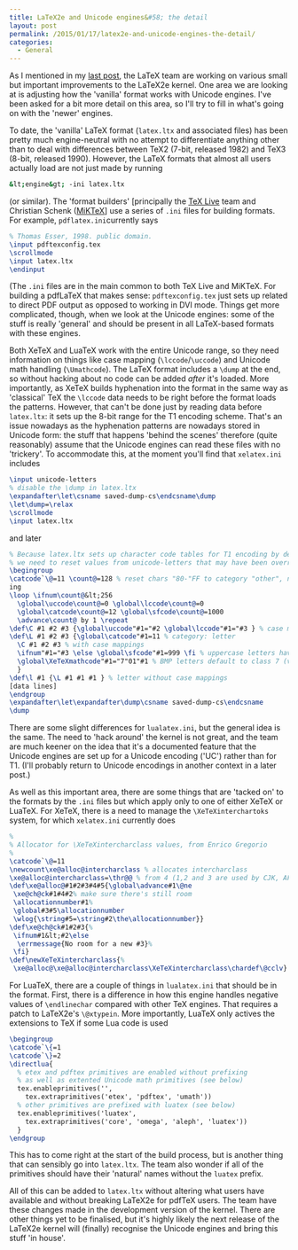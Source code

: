 ```yaml
---
title: LaTeX2e and Unicode engines&#58; the detail
layout: post
permalink: /2015/01/17/latex2e-and-unicode-engines-the-detail/
categories:
  - General
---
```

As I mentioned in my [last post](/2014/12/28/fixing-latex2e/), the LaTeX team are working on various small but important improvements to the LaTeX2e kernel. One area we are looking at is adjusting how the 'vanilla' format works with Unicode engines. I've been asked for a bit more detail on this area, so I'll try to fill in what's going on with the 'newer' engines.

To date, the 'vanilla' LaTeX format (`latex.ltx` and associated files) has been pretty much engine-neutral with no attempt to differentiate anything other than to deal with differences between TeX2 (7-bit, released 1982) and TeX3 (8-bit, released 1990). However, the LaTeX formats that almost all users actually load are not just made by running

```bash
&lt;engine&gt; -ini latex.ltx
```

(or similar). The 'format builders' [principally the [TeX Live](https://tug.org/texlive) team and Christian Schenk ([MiKTeX](http://miktex.org)] use a series of `.ini` files for building formats. For example, `pdflatex.ini`currently says

```latex
% Thomas Esser, 1998. public domain.
\input pdftexconfig.tex
\scrollmode
\input latex.ltx
\endinput
```

(The `.ini` files are in the main common to both TeX Live and MiKTeX. For building a pdfLaTeX that makes sense: `pdftexconfig.tex` just sets up related to direct PDF output as opposed to working in DVI mode. Things get more complicated, though, when we look at  the Unicode engines: some of the stuff is really 'general' and should be present in all LaTeX-based formats with these engines.

Both XeTeX and LuaTeX work with the entire Unicode range, so they need information on things like case mapping (`\lccode`/`\uccode`) and Unicode math handling (`\Umathcode`). The LaTeX format includes a `\dump` at the end, so without hacking about no code can be added _after_ it's loaded. More importantly, as XeTeX builds hyphenation into the format in the same way as 'classical' TeX the `\lccode` data needs to be right before the format loads the patterns. However, that can't be done just by reading data before `latex.ltx`: it sets up the 8-bit range for the T1 encoding scheme. That's an issue nowadays as the hyphenation patterns are nowadays stored in Unicode form: the stuff that happens 'behind the scenes' therefore (quite reasonably) assume that the Unicode engines can read these files with no 'trickery'. To accommodate this, at the moment you'll find that `xelatex.ini` includes

```latex
\input unicode-letters
% disable the \dump in latex.ltx
\expandafter\let\csname saved-dump-cs\endcsname\dump
\let\dump=\relax
\scrollmode
\input latex.ltx
```

and later

```latex
% Because latex.ltx sets up character code tables for T1 encoding by default,
% we need to reset values from unicode-letters that may have been overridden
\begingroup
\catcode`\@=11 \count@=128 % reset chars "80-"FF to category "other", no case mapp
ing
\loop \ifnum\count@&lt;256
  \global\uccode\count@=0 \global\lccode\count@=0
  \global\catcode\count@=12 \global\sfcode\count@=1000
  \advance\count@ by 1 \repeat
\def\C #1 #2 #3 {\global\uccode"#1="#2 \global\lccode"#1="#3 } % case mappings (non-letter)
\def\L #1 #2 #3 {\global\catcode"#1=11 % category: letter
  \C #1 #2 #3 % with case mappings
  \ifnum"#1="#3 \else \global\sfcode"#1=999 \fi % uppercase letters have sfcode=999
  \global\XeTeXmathcode"#1="7"01"#1 % BMP letters default to class 7 (var), fam 1
  }
\def\l #1 {\L #1 #1 #1 } % letter without case mappings
[data lines]
\endgroup
\expandafter\let\expandafter\dump\csname saved-dump-cs\endcsname
\dump
```

There are some slight differences for `lualatex.ini`, but the general idea is the same. The need to 'hack around' the kernel is not great, and the team are much keener on the idea that it's a documented feature that the Unicode engines are set up for a Unicode encoding ('UC') rather than for T1. (I'll probably return to Unicode encodings in another context in a later post.)

As well as this important area, there are some things that are 'tacked on' to the formats by the `.ini` files but which apply only to one of either XeTeX or LuaTeX. For XeTeX, there is a need to manage the `\XeTeXinterchartoks` system, for which `xelatex.ini` currently does

<!-- {% raw %} -->
```latex
%
% Allocator for \XeTeXintercharclass values, from Enrico Gregorio
%
\catcode`\@=11
\newcount\xe@alloc@intercharclass % allocates intercharclass
\xe@alloc@intercharclass=\thr@@ % from 4 (1,2 and 3 are used by CJK, AFAIK)
\def\xe@alloc@#1#2#3#4#5{\global\advance#1\@ne
 \xe@ch@ck#1#4#2% make sure there's still room
 \allocationnumber#1%
 \global#3#5\allocationnumber
 \wlog{\string#5=\string#2\the\allocationnumber}}
\def\xe@ch@ck#1#2#3{%
 \ifnum#1&lt;#2\else
  \errmessage{No room for a new #3}%
 \fi}
\def\newXeTeXintercharclass{%
 \xe@alloc@\xe@alloc@intercharclass\XeTeXintercharclass\chardef\@cclv} %at most 254
```
<!-- {% endraw %} -->

For LuaTeX, there are a couple of things in `lualatex.ini` that should be in the format. First, there is a difference in how this engine handles negative values of `\endlinechar` compared with other TeX engines. That requires a patch to LaTeX2e's `\@xtypein`. More importantly, LuaTeX only actives the extensions to TeX if some Lua code is used

```latex
\begingroup
\catcode`\{=1
\catcode`\}=2
\directlua{
  % etex and pdftex primitives are enabled without prefixing
  % as well as extented Unicode math primitives (see below)
  tex.enableprimitives('',
    tex.extraprimitives('etex', 'pdftex', 'umath'))
  % other primitives are prefixed with luatex (see below)
  tex.enableprimitives('luatex',
    tex.extraprimitives('core', 'omega', 'aleph', 'luatex'))
  }
\endgroup
```

This has to come right at the start of the build process, but is another thing that can sensibly go into `latex.ltx`. The team also wonder if all of the primitives should have their 'natural' names without the `luatex` prefix.

All of this can be added to `latex.ltx` without altering what users have available and without breaking LaTeX2e for pdfTeX users. The team have these changes made in the development version of the kernel. There are other things yet to be finalised, but it's highly likely the next release of the LaTeX2e kernel will (finally) recognise the Unicode engines and bring this stuff 'in house'.
